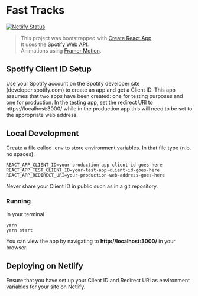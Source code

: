 # Fast Tracks
[![Netlify Status](https://api.netlify.com/api/v1/badges/a1b74fb2-f506-44c7-9966-f879403e2e04/deploy-status)](https://app.netlify.com/sites/fasttracks/deploys)
> This project was bootstrapped with [Create React App](https://github.com/facebook/create-react-app). <br />
> It uses the [Spotify Web API](https://developer.spotify.com/documentation/web-api/). <br />
> Animations using [Framer Motion](https://github.com/framer/motion). <br />

## Spotify Client ID Setup

Use your Spotify account on the Spotify developer site (developer.spotify.com) to create an app and get a Client ID. This app assumes that two apps have been created: one for testing purposes and one for production. In the testing app, set the redirect URI to https://localhost:3000/ while in the production app this will need to be set to the appropriate web address. 

## Local Development

Create a file called .env to store environment variables. In that file type (n.b. no spaces):

    REACT_APP_CLIENT_ID=your-production-app-client-id-goes-here
    REACT_APP_TEST_CLIENT_ID=your-test-app-client-id-goes-here
    REACT_APP_REDIRECT_URI=your-production-web-address-goes-here

Never share your Client ID in public such as in a git repository.

### Running

In your terminal

    yarn
    yarn start
    
You can view the app by navigating to **http://localhost:3000/** in your browser.

## Deploying on Netlify

Ensure that you have set up your Client ID and Redirect URI as environment variables for your site on Netlify.
